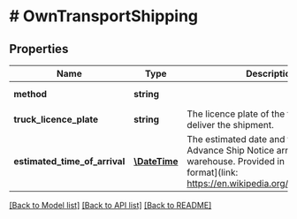 # # OwnTransportShipping

## Properties

Name | Type | Description | Notes
------------ | ------------- | ------------- | -------------
**method** | **string** |  | [default to 'OWN_TRANSPORT']
**truck_licence_plate** | **string** | The licence plate of the truck that will deliver the shipment. |
**estimated_time_of_arrival** | [**\DateTime**](\DateTime.md) | The estimated date and time of Advance Ship Notice arrival in the warehouse. Provided in [ISO 8601 format](link: https://en.wikipedia.org/wiki/ISO_8601). |

[[Back to Model list]](../../README.md#models) [[Back to API list]](../../README.md#endpoints) [[Back to README]](../../README.md)
